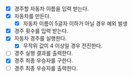 - [x] 경주할 자동차 이름을 입력 받는다.
- [x] 자동차를 만든다.
    -  [x] 자동차 이름이 5글자 이하가 아닐 경우 예외 발생
- [x] 경주 횟수를 입력 받는다.
- [x] 자동차 경주를 실행한다.
    - [x] 무작위 값이 4 이상일 경우 전진한다.
- [ ] 경주 실행 결과를 출력한다.
- [x] 경주 최종 우승자를 구한다.
- [ ] 경주 최종 우승자를 출력한다.

